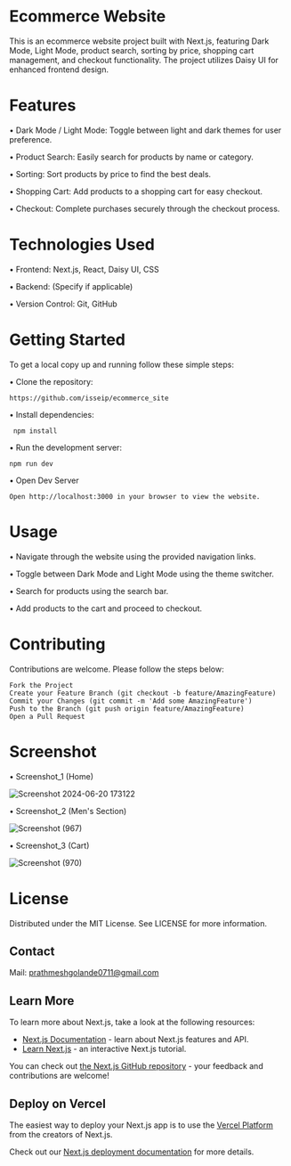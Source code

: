 # Ecommerce Website

This is an ecommerce website project built with Next.js, featuring Dark Mode, Light Mode, product search, sorting by price, shopping cart management, and checkout functionality. The project utilizes Daisy UI for enhanced frontend design.

# Features

• Dark Mode / Light Mode: Toggle between light and dark themes for user preference.

• Product Search: Easily search for products by name or category.
    
• Sorting: Sort products by price to find the best deals.
    
• Shopping Cart: Add products to a shopping cart for easy checkout.
    
• Checkout: Complete purchases securely through the checkout process.

# Technologies Used

• Frontend: Next.js, React, Daisy UI, CSS

• Backend: (Specify if applicable)

• Version Control: Git, GitHub

# Getting Started

To get a local copy up and running follow these simple steps:

• Clone the repository:

    https://github.com/isseip/ecommerce_site

• Install dependencies:

     npm install

• Run the development server:

    npm run dev

• Open Dev Server

    Open http://localhost:3000 in your browser to view the website.

# Usage

• Navigate through the website using the provided navigation links.

• Toggle between Dark Mode and Light Mode using the theme switcher.

• Search for products using the search bar.

• Add products to the cart and proceed to checkout.

# Contributing

Contributions are welcome. Please follow the steps below:

    Fork the Project
    Create your Feature Branch (git checkout -b feature/AmazingFeature)
    Commit your Changes (git commit -m 'Add some AmazingFeature')
    Push to the Branch (git push origin feature/AmazingFeature)
    Open a Pull Request

# Screenshot

  • Screenshot_1 (Home)
  
  ![Screenshot 2024-06-20 173122](https://github.com/isseip/ecommerce_site/assets/95286066/6865f47a-2aaa-4aea-929b-f86c5f206cf0)

     
  • Screenshot_2 (Men's Section)
  
   ![Screenshot (967)](https://github.com/isseip/ecommerce_site/assets/95286066/c5899285-c62b-4964-b4c0-3549a08065d4)


   • Screenshot_3 (Cart)  
   
   ![Screenshot (970)](https://github.com/isseip/ecommerce_site/assets/95286066/0e90e4b4-8ec4-4372-8665-a8d17f123407)

    

# License


Distributed under the MIT License. See LICENSE for more information.

## Contact

Mail: prathmeshgolande0711@gmail.com

## Learn More

To learn more about Next.js, take a look at the following resources:

- [Next.js Documentation](https://nextjs.org/docs) - learn about Next.js features and API.
- [Learn Next.js](https://nextjs.org/learn) - an interactive Next.js tutorial.

You can check out [the Next.js GitHub repository](https://github.com/vercel/next.js/) - your feedback and contributions are welcome!

## Deploy on Vercel

The easiest way to deploy your Next.js app is to use the [Vercel Platform](https://vercel.com/new?utm_medium=default-template&filter=next.js&utm_source=create-next-app&utm_campaign=create-next-app-readme) from the creators of Next.js.

Check out our [Next.js deployment documentation](https://nextjs.org/docs/deployment) for more details.
